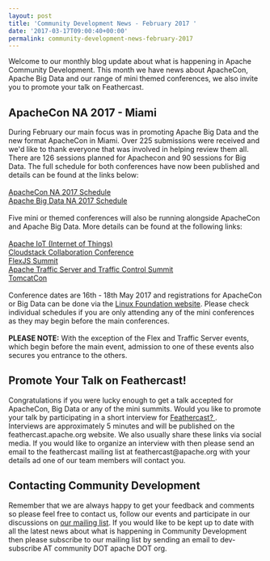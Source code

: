 ```yaml
---
layout: post
title: 'Community Development News - February 2017 '
date: '2017-03-17T09:00:40+00:00'
permalink: community-development-news-february-2017
---
```

Welcome to our monthly blog update about what is happening in Apache Community Development. This month we have news about ApacheCon, Apache Big Data and our range of mini themed conferences,  we also invite you to promote your talk on Feathercast. <br /> 
  <h2>ApacheCon NA 2017 - Miami</h2> 
  During February our main focus was in promoting Apache Big Data and the new format ApacheCon in Miami. Over 225 submissions were received and we'd like to thank everyone that was involved in helping review them all. There are 126 sessions planned for Apachecon and 90 sessions for Big Data. The full schedule for both conferences have now been published and details can be found at the links below:<br /> <br /> <a href="http://events.linuxfoundation.org/events/apachecon-north-america/program/schedule">ApacheCon NA 2017 Schedule </a><br /> <a href="http://events.linuxfoundation.org/events/apache-big-data-north-america/program/schedule">Apache Big Data NA 2017 Schedule</a><br /> <br />
Five mini or themed conferences will also be running alongside ApacheCon and Apache Big Data. More details can be found at the following links:<br /> <br /> <a href="http://us.apacheiot.org">Apache IoT (Internet of Things) </a><br /> <a href="http://us.cloudstackcollab.org">Cloudstack Collaboration Conference</a> <br /> <a href="http://us.apacheflexjs.org/">FlexJS Summit </a><br /> <a href="https://s.apache.org/S8jE">Apache Traffic Server and Traffic Control Summit</a> <br /> <a href="https://tomcat.apache.org/conference.html">TomcatCon</a><br /> <br /> 
Conference dates are 16th - 18th May 2017 and registrations for ApacheCon or Big Data can be done via the <a href="http://events.linuxfoundation.org/events/apachecon-north-america/attend/register-">Linux Foundation website</a>. Please check individual schedules if you are only attending any of the mini conferences as they may begin before the main conferences. <br /> <br /><strong>PLEASE NOTE:</strong> With the exception of the Flex and Traffic Server events, which begin before the main event, admission to one of these events also secures you entrance to the others.  
  
  <h2>Promote Your Talk on Feathercast!</h2>Congratulations if you were lucky enough to get a talk accepted for ApacheCon, Big Data or any of the mini summits. Would you like to promote your talk by participating in a short interview for <a href="https://feathercast.apache.org/">Feathercast? </a>. <br />Interviews are approximately 5 minutes and will be published on the feathercast.apache.org website. We also usually share these links via social media. If you would like to organize an interview with then please send an email to the feathercast mailing list at feathercast@apache.org with your details ad one of our team members will contact you.<br /> 
  <h2>Contacting Community Development</h2>Remember that we are always happy to get your feedback and comments so please feel free to contact us, follow our events and participate in our discussions on <a href="https://s.apache.org/qdrd">our mailing list</a>. If you would like to be kept up to date with all the latest news about what is happening in Community Development then please subscribe to our mailing list by sending an email to dev-subscribe AT community DOT apache DOT org.

